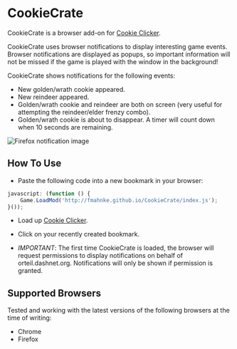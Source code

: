 CookieCrate
===========

CookieCrate is a browser add-on for [Cookie Clicker](http://orteil.dashnet.org/cookieclicker/).

CookieCrate uses browser notifications to display interesting game events. Browser notifications are
displayed as popups, so important information will not be missed if the game is played with the window in the background!

CookieCrate shows notifications for the following events:

* New golden/wrath cookie appeared.
* New reindeer appeared.
* Golden/wrath cookie and reindeer are both on screen (very useful for attempting the reindeer/elder frenzy combo).
* Golden/wrath cookie is about to disappear. A timer will count down when 10 seconds are remaining.

![Firefox notification image](http://fmahnke.github.io/CookieCrate/images/firefox_wrath_cookie_entered.png)

How To Use
----------

* Paste the following code into a new bookmark in your browser:

```javascript
javascript: (function () {
    Game.LoadMod('http://fmahnke.github.io/CookieCrate/index.js');
}());
```

* Load up [Cookie Clicker](http://orteil.dashnet.org/cookieclicker/).
* Click on your recently created bookmark.

* *IMPORTANT*: The first time CookieCrate is loaded, the browser will request permissions to display
notifications on behalf of orteil.dashnet.org. Notifications will only be shown if permission is
granted.

Supported Browsers
------------------

Tested and working with the latest versions of the following browsers at the time of writing:

* Chrome
* Firefox

